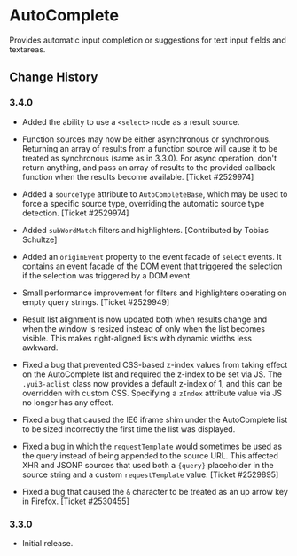 AutoComplete
============

Provides automatic input completion or suggestions for text input fields and
textareas.


Change History
--------------

### 3.4.0

  * Added the ability to use a `<select>` node as a result source.

  * Function sources may now be either asynchronous or synchronous. Returning
    an array of results from a function source will cause it to be treated as
    synchronous (same as in 3.3.0). For async operation, don't return anything,
    and pass an array of results to the provided callback function when the
    results become available. [Ticket #2529974]

  * Added a `sourceType` attribute to `AutoCompleteBase`, which may be used to
    force a specific source type, overriding the automatic source type
    detection. [Ticket #2529974]

  * Added `subWordMatch` filters and highlighters. [Contributed by Tobias
    Schultze]

  * Added an `originEvent` property to the event facade of `select` events. It
    contains an event facade of the DOM event that triggered the selection if
    the selection was triggered by a DOM event.

  * Small performance improvement for filters and highlighters operating on
    empty query strings. [Ticket #2529949]

  * Result list alignment is now updated both when results change and when
    the window is resized instead of only when the list becomes visible. This
    makes right-aligned lists with dynamic widths less awkward.

  * Fixed a bug that prevented CSS-based z-index values from taking effect on
    the AutoComplete list and required the z-index to be set via JS. The
    `.yui3-aclist` class now provides a default z-index of 1, and this can be
    overridden with custom CSS. Specifying a `zIndex` attribute value via JS
    no longer has any effect.

  * Fixed a bug that caused the IE6 iframe shim under the AutoComplete list to
    be sized incorrectly the first time the list was displayed.

  * Fixed a bug in which the `requestTemplate` would sometimes be used as the
    query instead of being appended to the source URL. This affected XHR and
    JSONP sources that used both a `{query}` placeholder in the source string
    and a custom `requestTemplate` value. [Ticket #2529895]

  * Fixed a bug that caused the `&` character to be treated as an up arrow
    key in Firefox. [Ticket #2530455]

### 3.3.0

  * Initial release.
